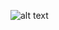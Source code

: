 ![alt text](https://www.goodwood.com/globalassets/.road--racing/race/historic/2021/12-december/list-best-safety-cars/best-safety-cars-1-lamborghini-countach-f1-1981-monaco-rainer-schlegelmilch-mi-07122021.jpg?crop=(0,270,2600,1733)&width=1600)